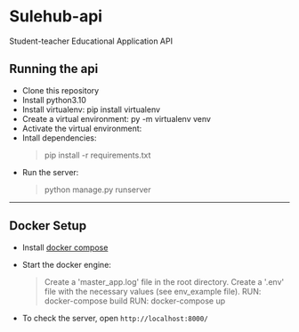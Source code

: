 # Sulehub-api

Student-teacher Educational Application API

## Running the api

- Clone this repository
- Install python3.10
- Install virtualenv: pip install virtualenv
- Create a virtual environment: py -m virtualenv venv
- Activate the virtual environment: 
- Intall dependencies:
  > pip install -r requirements.txt
- Run the server:
  > python manage.py runserver

---

## Docker Setup

- Install [docker compose](https://docs.docker.com/compose/install/)
- Start the docker engine:

  > Create a 'master_app.log' file in the root directory.
  > Create a '.env' file with the necessary values (see env_example file).
  > RUN: docker-compose build
  > RUN: docker-compose up

- To check the server, open `http://localhost:8000/`
